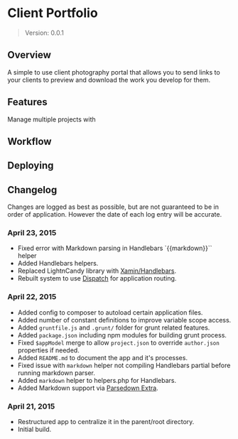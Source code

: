 # Client Portfolio

> Version: 0.0.1


## Overview

A simple to use client photography portal that allows you to send links to your clients to preview and download the work you develop for them.

## Features

Manage multiple projects with

## Workflow


## Deploying


## Changelog

Changes are logged as best as possible, but are not guaranteed to be in order of application. However the date of each log entry will be accurate.

### April 23, 2015

- Fixed error with Markdown parsing in Handlebars `{{markdown}}`` helper
- Added Handlebars helpers.
- Replaced LightnCandy library with [Xamin/Handlebars](https://github.com/XaminProject/handlebars.php).
- Rebuilt system to use [Dispatch](https://github.com/badphp/dispatch) for application routing.

### April 22, 2015

- Added config to composer to autoload certain application files.
- Added number of constant definitions to improve variable scope access.
- Added `gruntfile.js` and `.grunt/` folder for grunt related features.
- Added `package.json` including npm modules for building grunt process.
- Fixed `$appModel` merge to allow `project.json` to override `author.json` properties if needed.
- Added `README.md` to document the app and it's processes.
- Fixed issue with `markdown` helper not compiling Handlebars partial before running markdown parser.
- Added `markdown` helper to helpers.php for Handlebars.
- Added Markdown support via [Parsedown Extra](https://github.com/erusev/parsedown-extra).


### April 21, 2015

- Restructured app to centralize it in the parent/root directory.
- Initial build.
